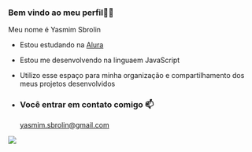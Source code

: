 ### Bem vindo ao meu perfil💙✨

Meu nome é Yasmim Sbrolin

- Estou estudando na [Alura](https://www.alura.com.br)
- Estou me desenvolvendo na linguaem JavaScript
- Utilizo esse espaço para minha organização e compartilhamento dos meus projetos desenvolvidos

- ### Você entrar em contato comigo 📫

  yasmim.sbrolin@gmail.com

![](https://media1.tenor.com/m/9kpbg7KfJA4AAAAd/goldenretriever-pijama.gif)
  
